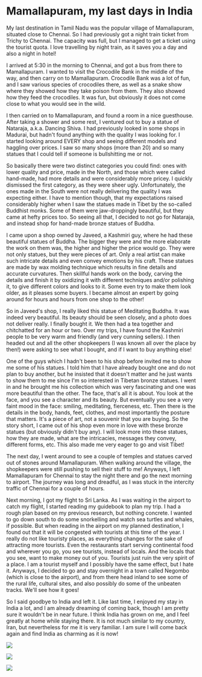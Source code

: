# Mamallapuram, my last days in India

My last destination in Tamil Nadu was the popular village of Mamallapuram, situated close to Chennai. So I had previously got a night train ticket from Trichy to Chennai. The capacity was full, but I managed to get a ticket using the tourist quota. I love travelling by night train, as it saves you a day and also a night in hotel!

I arrived at 5:30 in the morning to Chennai, and got a bus from there to Mamallapuram. I wanted to visit the Crocodile Bank in the middle of the way, and then carry on to Mamallapuram. Crocodile Bank was a lot of fun, and I saw various species of crocodiles there, as well as a snake show where they showed how they take poison from them. They also showed how they feed the crocodiles. It was fun, but obviously it does not come close to what you would see in the wild.

I then carried on to Mamallapuram, and found a room in a nice guesthouse. After taking a shower and some rest, I ventured out to buy a statue of Nataraja, a.k.a. Dancing Shiva. I had previously looked in some shops in Madurai, but hadn't found anything with the quality I was looking for. I started looking around EVERY shop and seeing different models and haggling over prices. I saw so many shops (more than 20) and so many statues that I could tell if someone is bullshitting me or not.

So basically there were two distinct categories you could find: ones with lower quality and price, made in the North, and those which were called hand-made, had more details and were considerably more pricey. I quickly dismissed the first category, as they were sheer ugly. Unfortunately, the ones made in the South were not really delivering the quality I was expecting either. I have to mention though, that my expectations raised considerably higher when I saw the statues made in Tibet by the so-called Buddhist monks. Some of them were jaw-droppingly beautiful, but they came at hefty prices too. So seeing all that, I decided to not go for Nataraja, and instead shop for hand-made bronze statues of Buddha.

I came upon a shop owned by Javeed, a Kashmiri guy, where he had these beautiful statues of Buddha. The bigger they were and the more elaborate the work on them was, the higher and higher the price would go. They were not only statues, but they were pieces of art. Only a real artist can make such intricate details and even convey emotions by his craft. These statues are made by wax molding technique which results in fine details and accurate curvatures. Then skillful hands work on the body, carving the details and finish it by oxidizing it with different techniques and/or polishing it, to give different colors and looks to it. Some even try to make them look older, as it pleases some buyers. I became almost an expert by going around for hours and hours from one shop to the other!

So in Javeed's shop, I really liked this statue of Meditating Buddha. It was indeed very beautiful. Its beauty should be seen closely, and a photo does not deliver really. I finally bought it. We then had a tea together and chitchatted for an hour or two. Over my trips, I have found the Kashmiri people to be very warm and friendly (and very cunning sellers). I then headed out and all the other shopkeepers (I was known all over the place by then!) were asking to see what I bought, and if I want to buy anything else!

One of the guys which I hadn't been to his shop before invited me to show me some of his statues. I told him that I have already bought one and do not plan to buy another, but he insisted that it doesn't matter and he just wants to show them to me since I'm so interested in Tibetan bronze statues. I went in and he brought me his collection which was very fascinating and one was more beautiful than the other. The face, that's all it is about. You look at the face, and you see a character and its beauty. But eventually you see a very faint mood in the face: smiling, meditating, fierceness, etc. Then there is the details in the body, hands, feet, clothes, and most importantly the posture that matters. It's a piece of art, not a souvenir that you are buying. So the story short, I came out of his shop even more in love with these bronze statues (but obviously didn't buy any). I will look more into these statues, how they are made, what are the intricacies, messages they convey, different forms, etc. This also made me very eager to go and visit Tibet!

The next day, I went around to see a couple of temples and statues carved out of stones around Mamallapuram. When walking around the village, the shopkeepers were still pushing to sell their stuff to me! Anyways, I left Mamallapuram for Chennai to stay the night there and go the next morning to airport. The journey was long and dreadful, as I was stuck in the intercity traffic of Chennai for a couple of hours.

Next morning, I got my flight to Sri Lanka. As I was waiting in the airport to catch my flight, I started reading my guidebook to plan my trip. I had a rough plan based on my previous research, but nothing concrete. I wanted to go down south to do some snorkelling and watch sea turtles and whales, if possible. But when reading in the airport on my planned destination, I found out that it will be congested with tourists at this time of the year. I really do not like touristy places, as everything changes for the sake of attracting more tourists. Even the restaurants start serving continental food and wherever you go, you see tourists, instead of locals. And the locals that you see, want to make money out of you. Tourists just ruin the very spirit of a place. I am a tourist myself and I possibly have the same effect, but I hate it. Anyways, I decided to go and stay overnight in a town called Negombo (which is close to the airport), and from there head inland to see some of the rural life, cultural sites, and also possibly do some of the unbeaten tracks. We'll see how it goes!

So I said goodbye to India and left it. Like last time, I enjoyed my stay in India a lot, and I am already dreaming of coming back, though I am pretty sure it wouldn't be in near future. I think India has grown on me, and I feel greatly at home while staying there. It is not much similar to my country, Iran, but nevertheless for me it is very familiar. I am sure I will come back again and find India as charming as it is now!

![](https://blogger.googleusercontent.com/img/b/R29vZ2xl/AVvXsEij8zDDsqtSg1PoPskWTJCjS8ZMznoVyjJgn9pcDgyNFqrA9XPAAXQKMxllzZsiYJ4g8ER18T4DpZT86A1EZgHI74hHJeNoBRQEzRBR1feQvjvESzxpxzdvwYhAkcsG1wjppGYRXwpIBFxO/s320/photo+1-754909.JPG)

![](https://blogger.googleusercontent.com/img/b/R29vZ2xl/AVvXsEgKAhSfUmX8Jd_S0wbLDTRjIyiZmaQpEMUO1_g90sVMaFo76mhW2f_E04nT98GO9mceyn32Vb7oKpBk6yGG8kF-emigPdKhmrlKIP79N4OYpCM7CFtqliJmXIRcj7RwUFaqQdSjRMc68K5p/s320/photo+2-756213.JPG)

![](https://blogger.googleusercontent.com/img/b/R29vZ2xl/AVvXsEjiuSPE5hA_jLbL7u8qS0GpVkH73CZy795Tso6STiiB0Y6VN3D3w4TaEIwNsFYaP3pezTj3LLXC-ezx5XSDz0okPpWK8yUq0z29hotjMzKDRCelP90YFg7ruwLlR_L7ZDVS45n6Pfv1THDS/s320/photo+3-765327.JPG)